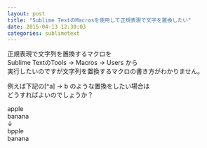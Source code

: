 ```yaml
---
layout: post
title: "Sublime TextのMacrosを使用して正規表現で文字を置換したい"
date: 2015-04-13 12:30:03
categories: sublimetext
---
```

<p>正規表現で文字列を置換するマクロを<br>
Sublime TextのTools -> Macros -> Users から<br>
実行したいのですが文字列を置換するマクロの書き方がわかりません。</p>

<p>例えば下記の[^a] -> b のような置換をしたい場合は<br>
どうすればよいのでしょうか？ </p>

<p>apple<br>
banana<br>
↓<br>
bpple<br>
banana</p>
